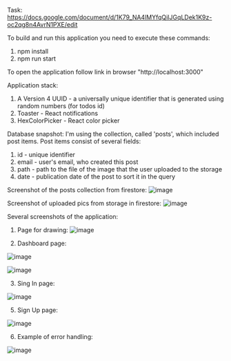 Task: https://docs.google.com/document/d/1K79_NA4lMYfqQiIJGqLDek1K9z-oc2qg8n4AvrN1PXE/edit

To build and run this application you need to execute these commands:

1. npm install
2. npm run start

To open the application follow link in browser "http://localhost:3000"

Application stack:
1. A Version 4 UUID - a universally unique identifier that is generated using random numbers (for todos id)
2. Toaster - React notifications
3. HexColorPicker - React color picker

Database snapshot: I'm using the collection, called 'posts', which included post items. Post items consist of several fields:

1. id - unique identifier
2. email - user's email, who created this post
3. path - path to the file of the image that the user uploaded to the storage
4. date - publication date of the post to sort it in the query

Screenshot of the posts collection from firestore:
![image](https://user-images.githubusercontent.com/31535378/142015630-1631bf3d-40f6-4fb2-b0a5-c358ed679aa2.png)

Screenshot of uploaded pics from storage in firestore:
![image](https://user-images.githubusercontent.com/31535378/142015807-deee73d6-a28e-4ff3-9b18-4ecd877fdc20.png)

Several screenshots of the application:
1. Page for drawing:
![image](https://user-images.githubusercontent.com/31535378/142017652-f270d903-b3e2-4c82-8431-483ef243d2f8.png)

2. Dashboard page:

![image](https://user-images.githubusercontent.com/31535378/142017758-462ac9ed-b0c9-4111-bb12-2575c2c08bdc.png)

![image](https://user-images.githubusercontent.com/31535378/142017859-cc301f25-5f19-46cf-a462-1d466b48bf0b.png)

3. Sing In page:
 
![image](https://user-images.githubusercontent.com/31535378/142016475-8ea12328-c7e9-4ad2-a341-9c764e28ceeb.png)

5. Sign Up page:

![image](https://user-images.githubusercontent.com/31535378/142016544-dba2fa5f-6d14-4ca5-b059-10ec36165c4e.png)

6. Example of error handling:

![image](https://user-images.githubusercontent.com/31535378/142016793-4369f597-7868-4fad-bc38-d513fba41fcc.png)
